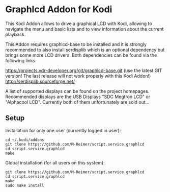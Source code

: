 Graphlcd Addon for Kodi
=======================

This Kodi Addon allows to drive a graphical LCD with Kodi, allowing to navigate the menu and basic lists and to view information about the current playback.

This Addon requires graphlcd-base to be installed and it is strongly recommended to also install serdisplib which is an optional dependency but brings some more LCD drivers. Both dependencies can be found via the following links:

https://projects.vdr-developer.org/git/graphlcd-base.git (use the latest GIT version! The last release will not work properly with this Kodi Addon!)
http://serdisplib.sourceforge.net/

A list of supported displays can be found on the project homepages. Recommended displays are the USB Displays "SDC Megtron LCD" or "Alphacool LCD". Currently both of them unfortunately are sold out...

Setup
-----

Installation for only one user (currently logged in user):

    cd ~/.kodi/addons
    git clone https://github.com/M-Reimer/script.service.graphlcd
    cd script.service.graphlcd
    make

Global installation (for all users on this system):

    git clone https://github.com/M-Reimer/script.service.graphlcd
    cd script.service.graphlcd
    make
    sudo make install
